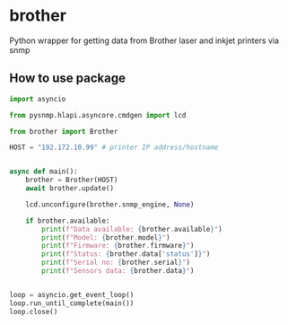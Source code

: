 # brother
Python wrapper for getting data from Brother laser and inkjet printers via snmp

## How to use package
```py
import asyncio

from pysnmp.hlapi.asyncore.cmdgen import lcd

from brother import Brother

HOST = "192.172.10.99" # printer IP address/hostname


async def main():
    brother = Brother(HOST)
    await brother.update()

    lcd.unconfigure(brother.snmp_engine, None)

    if brother.available:
        print(f"Data available: {brother.available}")
        print(f"Model: {brother.model}")
        print(f"Firmware: {brother.firmware}")
        print(f"Status: {brother.data['status']}")
        print(f"Serial no: {brother.serial}")
        print(f"Sensors data: {brother.data}")


loop = asyncio.get_event_loop()
loop.run_until_complete(main())
loop.close()
```
